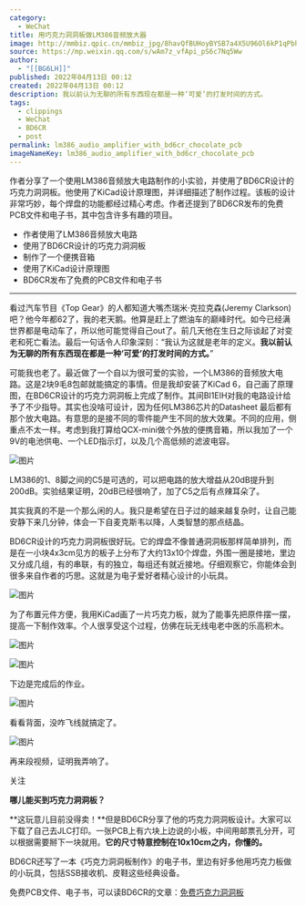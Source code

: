 ```yaml
---
category:
  - WeChat
title: 用巧克力洞洞板做LM386音频放大器
image: http://mmbiz.qpic.cn/mmbiz_jpg/8havQfBUHoyBYSB7a4X5U96Ol6kP1qPbhKzjTSgibMjibIrdH2DG68MicHwSZRjNh3AxmQAk7SasXqFLvIicNS4QZw/0?wx_fmt=jpeg
source: https://mp.weixin.qq.com/s/wAm7z_vfApi_pS6c7Nq5Ww
author:
  - "[[BG6LH]]"
published: 2022年04月13日 00:12
created: 2022年04月13日 00:12
description: 我以前认为无聊的所有东西现在都是一种‘可爱’的打发时间的方式。
tags:
  - clippings
  - WeChat
  - BD6CR
  - post
permalink: lm386_audio_amplifier_with_bd6cr_chocolate_pcb
imageNameKey: lm386_audio_amplifier_with_bd6cr_chocolate_pcb
---
```

作者分享了一个使用LM386音频放大电路制作的小实验，并使用了BD6CR设计的巧克力洞洞板。他使用了KiCad设计原理图，并详细描述了制作过程。该板的设计非常巧妙，每个焊盘的功能都经过精心考虑。作者还提到了BD6CR发布的免费PCB文件和电子书，其中包含许多有趣的项目。

- 作者使用了LM386音频放大电路
- 使用了BD6CR设计的巧克力洞洞板
- 制作了一个便携音箱
- 使用了KiCad设计原理图
- BD6CR发布了免费的PCB文件和电子书

---

看过汽车节目《Top Gear》的人都知道大嘴杰瑞米·克拉克森(Jeremy Clarkson)吧？他今年都62了，我的老天鹅。他算是赶上了燃油车的巅峰时代。如今已经满世界都是电动车了，所以他可能觉得自己out了。前几天他在生日之际谈起了对变老和死亡看法。最后一句话令人印象深刻：“我认为这就是老年的定义。**我以前认为无聊的所有东西现在都是一种‘可爱’的打发时间的方式。**”

可能我也老了。最近做了一个自以为很可爱的实验，一个LM386的音频放大电路。这是2块9毛8包邮就能搞定的事情。但是我却安装了KiCad 6，自己画了原理图，在BD6CR设计的巧克力洞洞板上完成了制作。其间BI1EIH对我的电路设计给予了不少指导。其实也没啥可设计，因为任何LM386芯片的Datasheet 最后都有那个放大电路。有意思的是接不同的零件能产生不同的放大效果。不同的应用，侧重点不太一样。考虑到我打算给QCX-mini做个外放的便携音箱，所以我加了一个9V的电池供电、一个LED指示灯，以及几个高低频的滤波电容。

![图片](lm386_audio_amplifier_with_bd6cr_chocolate_pcb.webp)

LM386的1、8脚之间的C5是可选的，可以把电路的放大增益从20dB提升到200dB。实验结果证明，20dB已经很响了，加了C5之后有点辣耳朵了。

其实我真的不是一个那么闲的人。我只是希望在日子过的越来越复杂时，让自己能安静下来几分钟，体会一下自麦克斯韦以降，人类智慧的那点结晶。  

BD6CR设计的巧克力洞洞板很好玩。它的焊盘不像普通洞洞板那样简单排列，而是在一小块4x3cm见方的板子上分布了大约13x10个焊盘，外围一圈是接地，里边又分成几组，有的串联，有的独立，每组还有就近接地。仔细观察它，你能体会到很多来自作者的巧思。这就是为电子爱好者精心设计的小玩具。

![图片](lm386_audio_amplifier_with_bd6cr_chocolate_pcb-1.webp)

为了布置元件方便，我用KiCad画了一片巧克力板，就为了能事先把原件摆一摆，提高一下制作效率。个人很享受这个过程，仿佛在玩无线电老中医的乐高积木。  

![图片](lm386_audio_amplifier_with_bd6cr_chocolate_pcb-2.webp)

![图片](lm386_audio_amplifier_with_bd6cr_chocolate_pcb-3.webp)

下边是完成后的作业。

![图片](_media/d45d9592bd47be3552a991070e4a9a6d_MD5.webp)

看看背面，没咋飞线就搞定了。

![图片](_media/94b1c76f2cc5aaaf33e8777daf7c022d_MD5.webp)

再来段视频，证明我弄响了。  

关注

**哪儿能买到巧克力洞洞板？**

**这玩意儿目前没得卖！**但是BD6CR分享了他的巧克力洞洞板设计。大家可以下载了自己去JLC打印。一张PCB上有六块上边说的小板，中间用邮票孔分开，可以根据需要掰下一块就用。**它的尺寸特意控制在10x10cm之内，你懂的。**

BD6CR还写了一本《巧克力洞洞板制作》的电子书，里边有好多他用巧克力板做的小玩具，包括SSB接收机、皮鞋这些经典设备。

免费PCB文件、电子书，可以读BD6CR的文章：[免费巧克力洞洞板](http://mp.weixin.qq.com/s?__biz=MzU1MDk5Mzg4Mg==&mid=2247485305&idx=1&sn=9735498aa9ef2a2e2302eaa405810007&chksm=fb996dcccceee4da959902b53d0836de17b90a8895edafcd62bd99953281cc0d68f4b72ad233&scene=21#wechat_redirect)